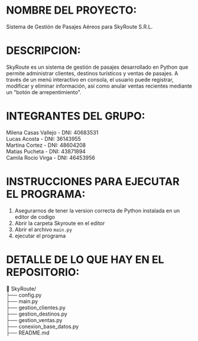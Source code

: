 # NOMBRE DEL PROYECTO:
Sistema de Gestión de Pasajes Aéreos para SkyRoute S.R.L.

# DESCRIPCION:
SkyRoute es un sistema de gestión de pasajes desarrollado en Python que 
permite administrar clientes, destinos turísticos y ventas de pasajes. 
A través de un menú interactivo en consola, el usuario puede registrar, modificar y eliminar información, 
así como anular ventas recientes mediante un "botón de arrepentimiento".

# INTEGRANTES DEL GRUPO:
Milena Casas Vallejo - DNI: 40683531  <br>
Lucas Acosta - DNI: 36143955  <br>
Martina Cortez - DNI: 48604208  <br>
Matias Pucheta - DNI: 43871894  <br>
Camila Rocio Virga - DNI: 46453956 <br> 

# INSTRUCCIONES PARA EJECUTAR EL PROGRAMA:
1. Asegurarnos de tener la version correcta de Python instalada en un editor de codigo
2. Abrir la carpeta Skyroute en el editor
3. Abrir el archivo `main.py`
4. ejecutar el programa

# DETALLE DE LO QUE HAY EN EL REPOSITORIO:
📁 SkyRoute/  <br>
├── config.py  <br>
├── main.py  <br>
├── gestion_clientes.py  <br>
├── gestion_destinos.py  <br>
├── gestion_ventas.py  <br>
├── conexion_base_datos.py   <br> 
├── README.md  <br>

